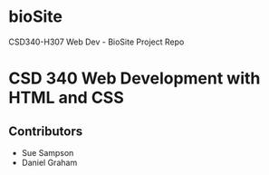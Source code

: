 # bioSite
CSD340-H307 Web Dev - BioSite Project Repo

# CSD 340 Web Development with HTML and CSS
## Contributors
* Sue Sampson
* Daniel Graham